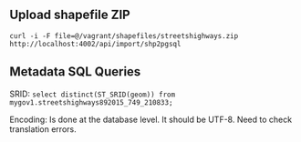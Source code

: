 Upload shapefile ZIP
-------
`curl -i -F file=@/vagrant/shapefiles/streetshighways.zip http://localhost:4002/api/import/shp2pgsql`

Metadata SQL Queries
-------
SRID:
`select distinct(ST_SRID(geom)) from  mygov1.streetshighways892015_749_210833;`

Encoding:
Is done at the database level.
It should be UTF-8.
Need to check translation errors.
